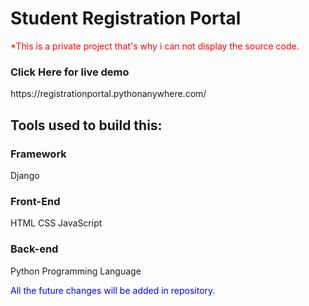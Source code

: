 # Student Registration Portal

<p style="color:red;">*This is a private project that's why i can not display the source code.</p>
<h3>Click Here for live demo</h3>
https://registrationportal.pythonanywhere.com/

## Tools used to build this:

### Framework
  Django

### Front-End
  HTML
  CSS
  JavaScript

### Back-end
  Python Programming Language

<p style="color:blue;">All the future changes will be added in repository.</p>
